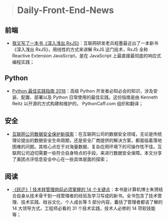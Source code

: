 > # Daily-Front-End-News

## 前端

- [我又写了一本书《深入浅出 RxJS》](https://zhuanlan.zhihu.com/p/35857872)：互联网研发老兵程墨最近出了一本新书《深入浅出 RxJS》，用线性的方式来讲解 RxJS 这门技术，RxJS 全称 Reactive Extension JavaScript，是在 JavaScript 上最直接最彻底的响应式编程实践；

## Python

- [Python 最佳实践指南 2018](https://pythoncaff.com/docs/python-guide/2018)：高级 Python 开发者必知必会的知识，涉及安装、配置、部署以及 Python 日常使用的最佳实践。这份指南是由 Kenneth Reitz 以开源的方式构建和维护的， PythonCaff.com 组织和翻译；

## 安全

- [互联网公司数据安全保护新探索](https://tech.meituan.com/Data_Security_Protection_New_Exploration.html)：在互联网公司的数据安全领域，无论是传统理论提出的数据安全生命周期，还是安全厂商提供的解决方案，都面临着落地困难的问题。其核心点在于对海量数据、复杂应用环境下的可操作性不佳。互联网公司迫切需要一些符合自身特点的手段，来进行数据安全保障。本文分享了美团点评信息安全中心在一些具体层面的探索；

## 阅读

- [《跃迁》| 技术转管理岗前必须掌握的 14 个关键点](http://t.cn/RBItXyK)：本书是计算机博士朱赟结合自身从技术骨干到一线管理者的经验及学习写成的新书。全书包含了技术管理、技术实践、硅谷文化、个人成长等 5 部分内容，囊括了管理者都该了解的 14 大领导方式，工程师必看的 31 个技术实践，技术人必修的 14 项软技能等；
